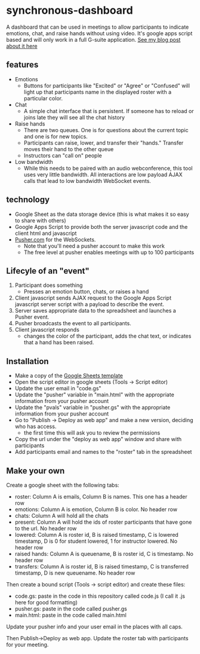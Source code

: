 # synchronous-dashboard
A dashboard that can be used in meetings to allow participants to indicate emotions, chat, and raise hands without using video. It's google apps script based and will only work in a full G-suite application. [See my blog post about it here](https://arundquist.wordpress.com/2020/04/08/synchronous-meeting-dashboard/)

## features
* Emotions
    * Buttons for participants like "Excited" or "Agree" or "Confused" will light up that participants name in the displayed roster with a particular color.
* Chat
    * A simple chat interface that is persistent. If someone has to reload or joins late they will see all the chat history
* Raise hands
    * There are two queues. One is for questions about the current topic and one is for new topics. 
    * Participants can raise, lower, and transfer their "hands." Transfer moves their hand to the other queue
    * Instructors can "call on" people
* Low bandwidth
    * While this needs to be paired with an audio webconference, this tool uses very little bandwidth. All interactions are low payload AJAX calls that lead to low bandwidth WebSocket events.
    
## technology
* Google Sheet as the data storage device (this is what makes it so easy to share with others)
* Google Apps Script to provide both the server javascript code and the client html and javascript
* [Pusher.com](http://pusher.com) for the WebSockets.
    * Note that you'll need a pusher account to make this work
    * The free level at pusher enables meetings with up to 100 participants

## Lifecyle of an "event"
1. Participant does something
    * Presses an emotion button, chats, or raises a hand
2. Client javascript sends AJAX request to the Google Apps Script javascript server script with a payload to describe the event.
3. Server saves appropriate data to the spreadsheet and launches a Pusher event.
4. Pusher broadcasts the event to all participants.
5. Client javascript responds
    * changes the color of the participant, adds the chat text, or indicates that a hand has been raised.
    
## Installation
* Make a copy of the [Google Sheets template](https://docs.google.com/spreadsheets/d/1LkzJapJFeiI61kn92gD0otYyFZsRfUg0wAGea4jzBB8/edit?usp=sharing)
* Open the script editor in google sheets (Tools -> Script editor)
* Update the user email in "code.gs"
* Update the "pusher" variable in "main.html" with the appropriate information from your pusher account
* Update the "pvals" variable in "pusher.gs" with the appropriate information from your pusher account
* Go to "Publish -> Deploy as web app" and make a new version, deciding who has access.
    * the first time this will ask you to review the permissions
* Copy the url under the "deploy as web app" window and share with participants
* Add participants email and names to the "roster" tab in the spreadsheet

## Make your own
Create a google sheet with the following tabs:
* roster: Column A is emails, Column B is names. This one has a header row
* emotions: Column A is emotion, Column B is color. No header row
* chats: Column A will hold all the chats
* present: Column A will hold the ids of roster participants that have gone to the url. No header row
* lowered: Column A is roster id, B is raised timestamp, C is lowered timestamp, D is 0 for student lowered, 1 for instructor lowered. No header row
* raised hands: Column A is queuename, B is roster id, C is timestamp. No header row
* transfers: Column A is roster id, B is raised timestamp, C is transferred timestamp, D is new queuename. No header row

Then create a bound script (Tools -> script editor) and create these files:
* code.gs: paste in the code in this repository called code.js (I call it .js here for good formatting)
* pusher.gs: paste in the code called pusher.gs
* main.html: paste in the code called main.html

Update your pusher info and your user email in the places with all caps.

Then Publish->Deploy as web app. Update the roster tab with participants for your meeting.
